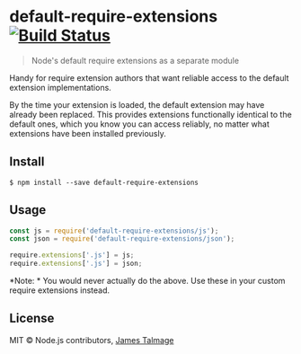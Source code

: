 # default-require-extensions [![Build Status](https://travis-ci.org/jamestalmage/default-require-extensions.svg?branch=master)](https://travis-ci.org/jamestalmage/default-require-extensions)

> Node's default require extensions as a separate module

Handy for require extension authors that want reliable access to the default extension implementations.

By the time your extension is loaded, the default extension may have already been replaced. This provides extensions functionally identical to the default ones, which you know you can access reliably, no matter what extensions have been installed previously.

## Install

```
$ npm install --save default-require-extensions
```


## Usage

```js
const js = require('default-require-extensions/js');
const json = require('default-require-extensions/json');

require.extensions['.js'] = js;
require.extensions['.js'] = json;

```

*Note: * You would never actually do the above. Use these in your custom require extensions instead.  


## License

MIT © Node.js contributors, [James Talmage](http://github.com/jamestalmage)
